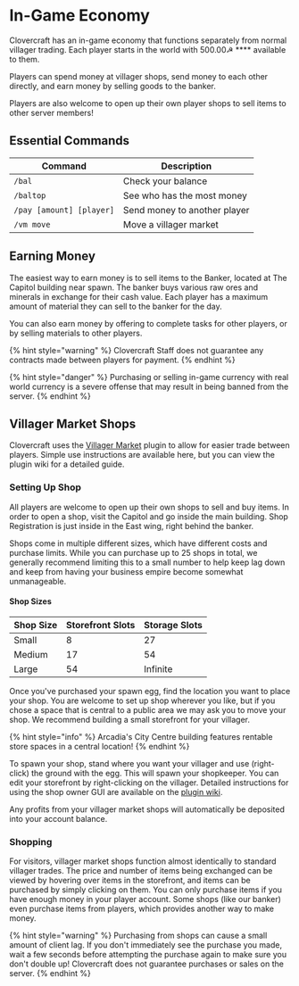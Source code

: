 # In-Game Economy

Clovercraft has an in-game economy that functions separately from normal villager trading. Each player starts in the world with 500.00☭ **** available to them.

Players can spend money at villager shops, send money to each other directly, and earn money by selling goods to the banker.

Players are also welcome to open up their own player shops to sell items to other server members!

## Essential Commands

| Command                  | Description                  |
| ------------------------ | ---------------------------- |
| `/bal`                   | Check your balance           |
| `/baltop`                | See who has the most money   |
| `/pay [amount] [player]` | Send money to another player |
| `/vm move`               | Move a villager market       |

## Earning Money

The easiest way to earn money is to sell items to the Banker, located at The Capitol building near spawn. The banker buys various raw ores and minerals in exchange for their cash value. Each player has a maximum amount of material they can sell to the banker for the day.

You can also earn money by offering to complete tasks for other players, or by selling materials to other players.

{% hint style="warning" %}
Clovercraft Staff does not guarantee any contracts made between players for payment.
{% endhint %}

{% hint style="danger" %}
Purchasing or selling in-game currency with real world currency is a severe offense that may result in being banned from the server.
{% endhint %}

## Villager Market Shops

Clovercraft uses the [Villager Market](https://vebjorn-elvekrok.gitbook.io/villager-market/) plugin to allow for easier trade between players. Simple use instructions are available here, but you can view the plugin wiki for a detailed guide.

### Setting Up Shop

All players are welcome to open up their own shops to sell and buy items. In order to open a shop, visit the Capitol and go inside the main building. Shop Registration is just inside in the East wing, right behind the banker.

Shops come in multiple different sizes, which have different costs and purchase limits. While you can purchase up to 25 shops in total, we generally recommend limiting this to a small number to help keep lag down and keep from having your business empire become somewhat unmanageable.&#x20;

#### Shop Sizes

| Shop Size | Storefront Slots | Storage Slots |
| --------- | ---------------- | ------------- |
| Small     | 8                | 27            |
| Medium    | 17               | 54            |
| Large     | 54               | Infinite      |

Once you've purchased your spawn egg, find the location you want to place your shop. You are welcome to set up shop wherever you like, but if you chose a space that is central to a public area we may ask you to move your shop. We recommend building a small storefront for your villager.

{% hint style="info" %}
Arcadia's City Centre building features rentable store spaces in a central location!
{% endhint %}

To spawn your shop, stand where you want your villager and use (right-click) the ground with the egg. This will spawn your shopkeeper. You can edit your storefront by right-clicking on the villager. Detailed instructions for using the shop owner GUI are available on the [plugin wiki](https://vebjorn-elvekrok.gitbook.io/villager-market/edit-shop/shop-front).

Any profits from your villager market shops will automatically be deposited into your account balance.

### Shopping

For visitors, villager market shops function almost identically to standard villager trades. The price and number of items being exchanged can be viewed by hovering over items in the storefront, and items can be purchased by simply clicking on them. You can only purchase items if you have enough money in your player account. Some shops (like our banker) even purchase items from players, which provides another way to make money.

{% hint style="warning" %}
Purchasing from shops can cause a small amount of client lag. If you don't immediately see the purchase you made, wait a few seconds before attempting the purchase again to make sure you don't double up! Clovercraft does not guarantee purchases or sales on the server.
{% endhint %}

